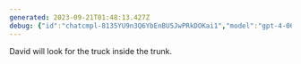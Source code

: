 ```yaml
---
generated: 2023-09-21T01:48:13.427Z
debug: {"id":"chatcmpl-8135YU9n3Q6YbEnBU5JwPRkDOKai1","model":"gpt-4-0613","usage":{"prompt_tokens":106,"completion_tokens":10,"total_tokens":116},"finish":"stop"}
---
```


David will look for the truck inside the trunk.